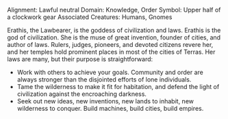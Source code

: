 Alignment: Lawful neutral
Domain: Knowledge, Order
Symbol: Upper half of a clockwork gear
Associated Creatures: Humans, Gnomes

Erathis, the Lawbearer, is the goddess of civilization and laws. Erathis is the god of civilization. She is the muse of great invention, founder of cities, and author of laws. Rulers, judges, pioneers, and devoted citizens revere her, and her temples hold prominent places in most of the cities of Terras. Her laws are many, but their purpose is straightforward:

- Work with others to achieve your goals. Community and order are always stronger than the disjointed efforts of lone individuals.
- Tame the wilderness to make it fit for habitation, and defend the light of civilization against the encroaching darkness.
- Seek out new ideas, new inventions, new lands to inhabit, new wilderness to conquer. Build machines, build cities, build empires.
